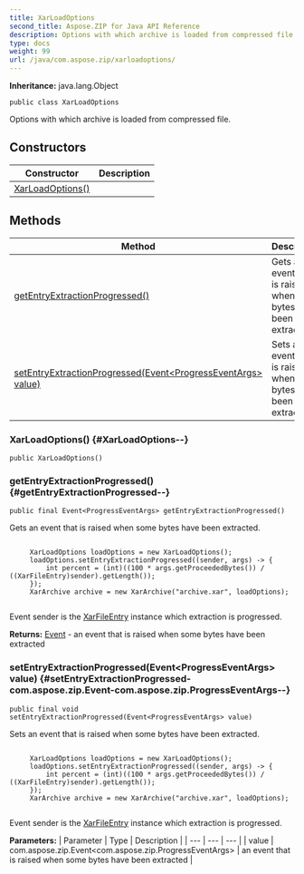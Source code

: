 ```yaml
---
title: XarLoadOptions
second_title: Aspose.ZIP for Java API Reference
description: Options with which archive is loaded from compressed file.
type: docs
weight: 99
url: /java/com.aspose.zip/xarloadoptions/
---
```


**Inheritance:**
java.lang.Object
```
public class XarLoadOptions
```

Options with which archive is loaded from compressed file.
## Constructors

| Constructor | Description |
| --- | --- |
| [XarLoadOptions()](#XarLoadOptions--) |  |
## Methods

| Method | Description |
| --- | --- |
| [getEntryExtractionProgressed()](#getEntryExtractionProgressed--) | Gets an event that is raised when some bytes have been extracted. |
| [setEntryExtractionProgressed(Event&lt;ProgressEventArgs&gt; value)](#setEntryExtractionProgressed-com.aspose.zip.Event-com.aspose.zip.ProgressEventArgs--) | Sets an event that is raised when some bytes have been extracted. |
### XarLoadOptions() {#XarLoadOptions--}
```
public XarLoadOptions()
```


### getEntryExtractionProgressed() {#getEntryExtractionProgressed--}
```
public final Event<ProgressEventArgs> getEntryExtractionProgressed()
```


Gets an event that is raised when some bytes have been extracted.

```

     XarLoadOptions loadOptions = new XarLoadOptions();
     loadOptions.setEntryExtractionProgressed((sender, args) -> {
         int percent = (int)((100 * args.getProceededBytes()) / ((XarFileEntry)sender).getLength());
     });
     XarArchive archive = new XarArchive("archive.xar", loadOptions);
 
```

Event sender is the [XarFileEntry](../../com.aspose.zip/xarfileentry) instance which extraction is progressed.

**Returns:**
[Event](../../com.aspose.zip/event) - an event that is raised when some bytes have been extracted
### setEntryExtractionProgressed(Event&lt;ProgressEventArgs&gt; value) {#setEntryExtractionProgressed-com.aspose.zip.Event-com.aspose.zip.ProgressEventArgs--}
```
public final void setEntryExtractionProgressed(Event<ProgressEventArgs> value)
```


Sets an event that is raised when some bytes have been extracted.

```

     XarLoadOptions loadOptions = new XarLoadOptions();
     loadOptions.setEntryExtractionProgressed((sender, args) -> {
         int percent = (int)((100 * args.getProceededBytes()) / ((XarFileEntry)sender).getLength());
     });
     XarArchive archive = new XarArchive("archive.xar", loadOptions);
 
```

Event sender is the [XarFileEntry](../../com.aspose.zip/xarfileentry) instance which extraction is progressed.

**Parameters:**
| Parameter | Type | Description |
| --- | --- | --- |
| value | com.aspose.zip.Event&lt;com.aspose.zip.ProgressEventArgs&gt; | an event that is raised when some bytes have been extracted |

